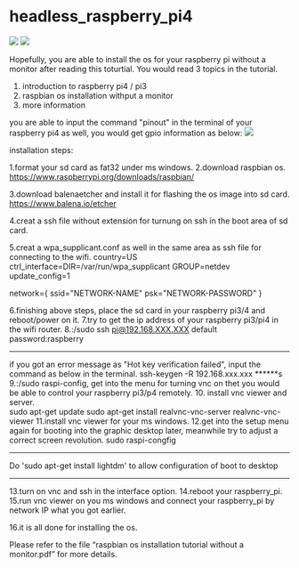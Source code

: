 # headless_raspberry_pi4
![](https://github.com/smiletoeveryone/headless_raspberry_pi4/blob/master/raspbian%20os%20installation%20tutorial%20without%20a%20monitor.bmp)
![](https://fsmedia.imgix.net/27/5c/ab/c8/5ec4/4f97/b446/193294a8cb0a/raspberry-pi-4.png?#rect=0%2C84%2C1600%2C803&auto=format%2Ccompress&w=650)

Hopefully, you are able to install the os for your raspberry pi without a monitor after reading this toturtial.
You would read 3 topics in the tutorial.
1. introduction to raspberry pi4 / pi3
2. raspbian os installation withput a monitor
3. more information

you are able to input the command "pinout" in the terminal of your raspberry pi4 as well, you would get gpio information as below:
![](https://github.com/smiletoeveryone/headless_raspberry_pi4/blob/master/rpi4_pinout.jpg)

installation steps:

1.format your sd card as fat32 under ms windows.
2.download raspbian os. https://www.raspberrypi.org/downloads/raspbian/

3.download balenaetcher and install it for flashing the os image into sd card. https://www.balena.io/etcher

4.creat a ssh file without extension for turnung on ssh in the boot area of sd card.

5.creat a wpa_supplicant.conf as well in the same area as ssh file for connecting to the wifi.
country=US
ctrl_interface=DIR=/var/run/wpa_supplicant GROUP=netdev
update_config=1

network={
    ssid="NETWORK-NAME"
    psk="NETWORK-PASSWORD"
}

6.finishing above steps, place the sd card in your raspberry pi3/4 and reboot/power on it.
7.try to get the ip address of your raspberry pi3/pi4 in the wifi router.
8.:/sudo ssh pi@192.168.XXX.XXX
default password:raspberry
******
   if you got an error message as "Hot key verification failed", input the command as below in the terminal.
ssh-keygen -R 192.168.xxx.xxx
******s
9.:/sudo raspi-config, get into the menu for turning vnc on thet you would be able to control  your raspberry pi3/p4 remotely.
10. install vnc viewer and server.  
sudo apt-get update
sudo apt-get install realvnc-vnc-server realvnc-vnc-viewer
11.install vnc viewer for your ms windows. 
12.get into the setup menu again for booting into the graphic desktop later, meanwhile try to adjust a correct screen revolution.
sudo raspi-congfig
******
Do 'sudo apt-get install lightdm' to allow configuration of boot to desktop
******
13.turn on vnc and ssh in the interface option.
14.reboot your raspberry_pi.
15.run vnc viewer on you ms windows and connect your raspberry_pi by network IP what you got earlier. 

16.it is all done for installing the os.



Please refer to the file “raspbian os installation tutorial without a monitor.pdf”
for more details.
